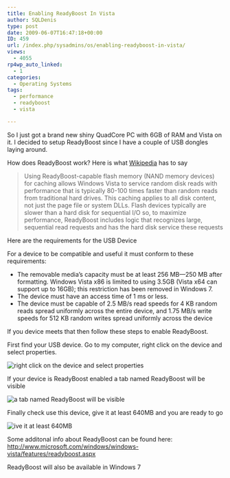 ```yaml
---
title: Enabling ReadyBoost In Vista
author: SQLDenis
type: post
date: 2009-06-07T16:47:18+00:00
ID: 459
url: /index.php/sysadmins/os/enabling-readyboost-in-vista/
views:
  - 4055
rp4wp_auto_linked:
  - 1
categories:
  - Operating Systems
tags:
  - performance
  - readyboost
  - vista

---
```

So I just got a brand new shiny QuadCore PC with 6GB of RAM and Vista on it. I decided to setup ReadyBoost since I have a couple of USB dongles laying around. 

How does ReadyBoost work? Here is what [Wikipedia][1] has to say

> Using ReadyBoost-capable flash memory (NAND memory devices) for caching allows Windows Vista to service random disk reads with performance that is typically 80-100 times faster than random reads from traditional hard drives. This caching applies to all disk content, not just the page file or system DLLs. Flash devices typically are slower than a hard disk for sequential I/O so, to maximize performance, ReadyBoost includes logic that recognizes large, sequential read requests and has the hard disk service these requests

Here are the requirements for the USB Device

For a device to be compatible and useful it must conform to these requirements:

  * The removable media&#8217;s capacity must be at least 256 MB—250 MB after formatting. Windows Vista x86 is limited to using 3.5GB (Vista x64 can support up to 16GB); this restriction has been removed in Windows 7.
  * The device must have an access time of 1 ms or less.
  * The device must be capable of 2.5 MB/s read speeds for 4 KB random reads spread uniformly across the entire device, and 1.75 MB/s write speeds for 512 KB random writes spread uniformly across the device

If you device meets that then follow these steps to enable ReadyBoost.

First find your USB device. Go to my computer, right click on the device and select properties.

![right click on the device and select properties][2]

If your device is ReadyBoost enabled a tab named ReadyBoost will be visible

![a tab named ReadyBoost will be visible][3]

Finally check use this device, give it at least 640MB and you are ready to go

![ive it at least 640MB][4]

Some additonal info about ReadyBoost can be found here: http://www.microsoft.com/windows/windows-vista/features/readyboost.aspx

ReadyBoost will also be available in Windows 7

 [1]: http://en.wikipedia.org/wiki/Readyboost
 [2]: http://imgur.com/yGaRb.png
 [3]: http://imgur.com/4dPgq.png
 [4]: http://imgur.com/GEW84.png
